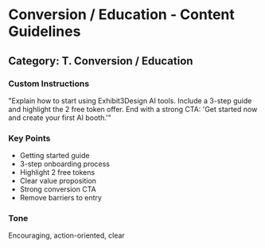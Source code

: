 # Conversion / Education - Content Guidelines

## Category: T. Conversion / Education

### Custom Instructions

"Explain how to start using Exhibit3Design AI tools.
Include a 3-step guide and highlight the 2 free token offer.
End with a strong CTA: 'Get started now and create your first AI booth.'"

### Key Points
- Getting started guide
- 3-step onboarding process
- Highlight 2 free tokens
- Clear value proposition
- Strong conversion CTA
- Remove barriers to entry

### Tone
Encouraging, action-oriented, clear
